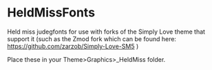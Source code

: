 # HeldMissFonts
Held miss judegfonts for use with forks of the Simply Love theme that support it (such as the Zmod fork which can be found here: https://github.com/zarzob/Simply-Love-SM5 )

Place these in your Theme>Graphics>_HeldMiss folder.
